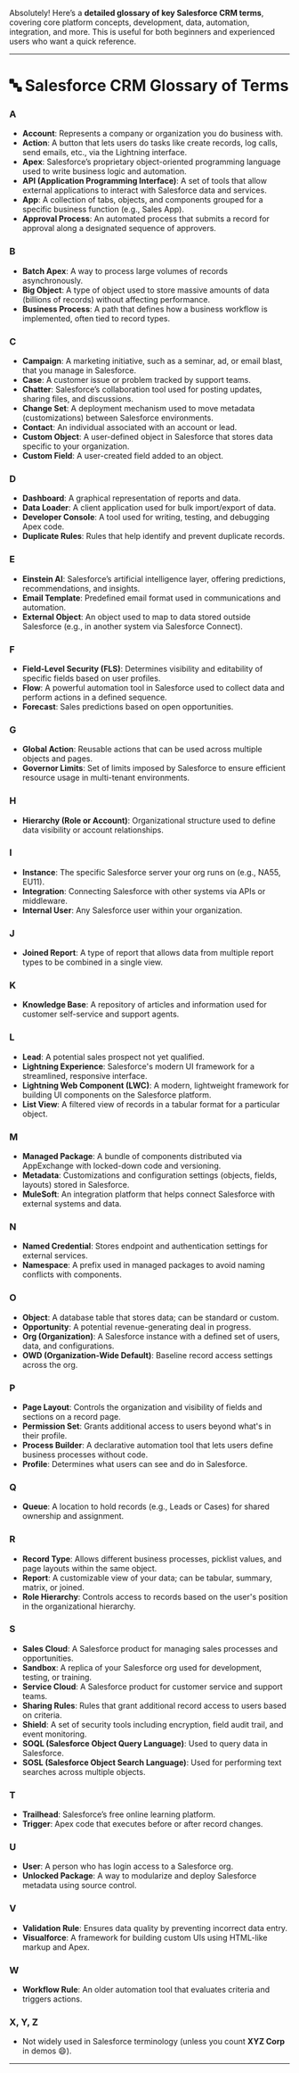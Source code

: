 Absolutely! Here’s a **detailed glossary of key Salesforce CRM terms**, covering core platform concepts, development, data, automation, integration, and more. This is useful for both beginners and experienced users who want a quick reference.

---

# 🔤 **Salesforce CRM Glossary of Terms**

### **A**

- **Account**: Represents a company or organization you do business with.
- **Action**: A button that lets users do tasks like create records, log calls, send emails, etc., via the Lightning interface.
- **Apex**: Salesforce’s proprietary object-oriented programming language used to write business logic and automation.
- **API (Application Programming Interface)**: A set of tools that allow external applications to interact with Salesforce data and services.
- **App**: A collection of tabs, objects, and components grouped for a specific business function (e.g., Sales App).
- **Approval Process**: An automated process that submits a record for approval along a designated sequence of approvers.

### **B**

- **Batch Apex**: A way to process large volumes of records asynchronously.
- **Big Object**: A type of object used to store massive amounts of data (billions of records) without affecting performance.
- **Business Process**: A path that defines how a business workflow is implemented, often tied to record types.

### **C**

- **Campaign**: A marketing initiative, such as a seminar, ad, or email blast, that you manage in Salesforce.
- **Case**: A customer issue or problem tracked by support teams.
- **Chatter**: Salesforce’s collaboration tool used for posting updates, sharing files, and discussions.
- **Change Set**: A deployment mechanism used to move metadata (customizations) between Salesforce environments.
- **Contact**: An individual associated with an account or lead.
- **Custom Object**: A user-defined object in Salesforce that stores data specific to your organization.
- **Custom Field**: A user-created field added to an object.

### **D**

- **Dashboard**: A graphical representation of reports and data.
- **Data Loader**: A client application used for bulk import/export of data.
- **Developer Console**: A tool used for writing, testing, and debugging Apex code.
- **Duplicate Rules**: Rules that help identify and prevent duplicate records.

### **E**

- **Einstein AI**: Salesforce’s artificial intelligence layer, offering predictions, recommendations, and insights.
- **Email Template**: Predefined email format used in communications and automation.
- **External Object**: An object used to map to data stored outside Salesforce (e.g., in another system via Salesforce Connect).

### **F**

- **Field-Level Security (FLS)**: Determines visibility and editability of specific fields based on user profiles.
- **Flow**: A powerful automation tool in Salesforce used to collect data and perform actions in a defined sequence.
- **Forecast**: Sales predictions based on open opportunities.

### **G**

- **Global Action**: Reusable actions that can be used across multiple objects and pages.
- **Governor Limits**: Set of limits imposed by Salesforce to ensure efficient resource usage in multi-tenant environments.

### **H**

- **Hierarchy (Role or Account)**: Organizational structure used to define data visibility or account relationships.

### **I**

- **Instance**: The specific Salesforce server your org runs on (e.g., NA55, EU11).
- **Integration**: Connecting Salesforce with other systems via APIs or middleware.
- **Internal User**: Any Salesforce user within your organization.

### **J**

- **Joined Report**: A type of report that allows data from multiple report types to be combined in a single view.

### **K**

- **Knowledge Base**: A repository of articles and information used for customer self-service and support agents.

### **L**

- **Lead**: A potential sales prospect not yet qualified.
- **Lightning Experience**: Salesforce's modern UI framework for a streamlined, responsive interface.
- **Lightning Web Component (LWC)**: A modern, lightweight framework for building UI components on the Salesforce platform.
- **List View**: A filtered view of records in a tabular format for a particular object.

### **M**

- **Managed Package**: A bundle of components distributed via AppExchange with locked-down code and versioning.
- **Metadata**: Customizations and configuration settings (objects, fields, layouts) stored in Salesforce.
- **MuleSoft**: An integration platform that helps connect Salesforce with external systems and data.

### **N**

- **Named Credential**: Stores endpoint and authentication settings for external services.
- **Namespace**: A prefix used in managed packages to avoid naming conflicts with components.

### **O**

- **Object**: A database table that stores data; can be standard or custom.
- **Opportunity**: A potential revenue-generating deal in progress.
- **Org (Organization)**: A Salesforce instance with a defined set of users, data, and configurations.
- **OWD (Organization-Wide Default)**: Baseline record access settings across the org.

### **P**

- **Page Layout**: Controls the organization and visibility of fields and sections on a record page.
- **Permission Set**: Grants additional access to users beyond what's in their profile.
- **Process Builder**: A declarative automation tool that lets users define business processes without code.
- **Profile**: Determines what users can see and do in Salesforce.

### **Q**

- **Queue**: A location to hold records (e.g., Leads or Cases) for shared ownership and assignment.

### **R**

- **Record Type**: Allows different business processes, picklist values, and page layouts within the same object.
- **Report**: A customizable view of your data; can be tabular, summary, matrix, or joined.
- **Role Hierarchy**: Controls access to records based on the user's position in the organizational hierarchy.

### **S**

- **Sales Cloud**: A Salesforce product for managing sales processes and opportunities.
- **Sandbox**: A replica of your Salesforce org used for development, testing, or training.
- **Service Cloud**: A Salesforce product for customer service and support teams.
- **Sharing Rules**: Rules that grant additional record access to users based on criteria.
- **Shield**: A set of security tools including encryption, field audit trail, and event monitoring.
- **SOQL (Salesforce Object Query Language)**: Used to query data in Salesforce.
- **SOSL (Salesforce Object Search Language)**: Used for performing text searches across multiple objects.

### **T**

- **Trailhead**: Salesforce’s free online learning platform.
- **Trigger**: Apex code that executes before or after record changes.

### **U**

- **User**: A person who has login access to a Salesforce org.
- **Unlocked Package**: A way to modularize and deploy Salesforce metadata using source control.

### **V**

- **Validation Rule**: Ensures data quality by preventing incorrect data entry.
- **Visualforce**: A framework for building custom UIs using HTML-like markup and Apex.

### **W**

- **Workflow Rule**: An older automation tool that evaluates criteria and triggers actions.

### **X, Y, Z**
- Not widely used in Salesforce terminology (unless you count **XYZ Corp** in demos 😄).

---
